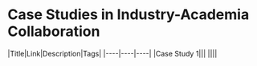 # Case Studies in Industry-Academia Collaboration
|Title|Link|Description|Tags|
|----|----|----|
|Case Study 1|||
||||
